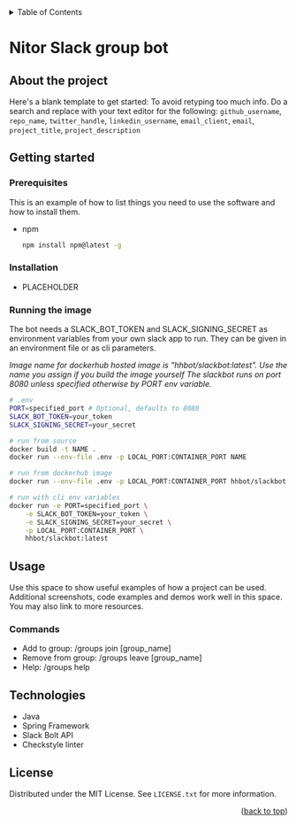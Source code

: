 <div id="top"></div>

<!-- TABLE OF CONTENTS -->
<details>
  <summary>Table of Contents</summary>
  <ol>
    <li>
      <a href="#about-the-project">About The Project</a>
      <ul>
        <li><a href="#built-with">Built With</a></li>
      </ul>
    </li>
    <li>
      <a href="#getting-started">Getting Started</a>
      <ul>
        <li><a href="#prerequisites">Prerequisites</a></li>
        <li><a href="#installation">Installation</a></li>
      </ul>
    </li>
    <li><a href="#usage">Usage</a></li>
    <li><a href="#roadmap">Roadmap</a></li>
    <li><a href="#contributing">Contributing</a></li>
    <li><a href="#license">License</a></li>
    <li><a href="#contact">Contact</a></li>
    <li><a href="#acknowledgments">Acknowledgments</a></li>
  </ol>
</details>

# Nitor Slack group bot

## About the project

Here's a blank template to get started: To avoid retyping too much info. Do a search and replace with your text editor for the following: `github_username`, `repo_name`, `twitter_handle`, `linkedin_username`, `email_client`, `email`, `project_title`, `project_description`

## Getting started

### Prerequisites

This is an example of how to list things you need to use the software and how to install them.
* npm
  ```sh
  npm install npm@latest -g
  ```

### Installation

- PLACEHOLDER

### Running the image

The bot needs a SLACK_BOT_TOKEN and SLACK_SIGNING_SECRET as environment variables from your own slack app to run. They can be given in an environment file or as cli parameters.

*Image name for dockerhub hosted image is "hhbot/slackbot:latest". Use the name you assign if you build the image yourself*
*The slackbot runs on port 8080 unless specified otherwise by PORT env variable.*

```bash
# .env
PORT=specified_port # Optional, defaults to 8080
SLACK_BOT_TOKEN=your_token
SLACK_SIGNING_SECRET=your_secret
```

```bash
# run from source
docker build -t NAME .
docker run --env-file .env -p LOCAL_PORT:CONTAINER_PORT NAME

# run from dockerhub image
docker run --env-file .env -p LOCAL_PORT:CONTAINER_PORT hhbot/slackbot:latest

# run with cli env variables
docker run -e PORT=specified_port \
    -e SLACK_BOT_TOKEN=your_token \
    -e SLACK_SIGNING_SECRET=your_secret \
    -p LOCAL_PORT:CONTAINER_PORT \
    hhbot/slackbot:latest
```

<!-- USAGE EXAMPLES -->
## Usage

Use this space to show useful examples of how a project can be used. Additional screenshots, code examples and demos work well in this space. You may also link to more resources.

### Commands

- Add to group: /groups join [group_name]
- Remove from group: /groups leave [group_name]
- Help: /groups help

## Technologies

- Java
- Spring Framework
- Slack Bolt API
- Checkstyle linter

<!-- LICENSE -->
## License

Distributed under the MIT License. See `LICENSE.txt` for more information.

<p align="right">(<a href="#top">back to top</a>)</p>